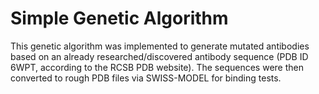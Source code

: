 # Simple Genetic Algorithm

This genetic algorithm was implemented to generate mutated antibodies based on an already researched/discovered antibody sequence (PDB ID 6WPT, according to the RCSB PDB website). The sequences were then converted to rough PDB files via SWISS-MODEL for binding tests.
